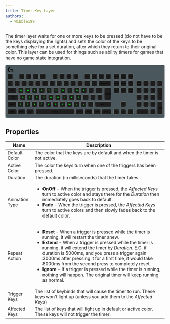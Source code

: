 ```yaml
---
title: Timer Key Layer
authors:
  - Wibble199
---
```


The timer layer waits for one or more keys to be pressed (do not have to be the keys displaying the lights) and sets the color of the keys to be something else for a set duration, after which they return to their original color. This layer can be used for things such as ability timers for games that have no game state integration.

![A timer layer on the alphabetical keys](img/docs/layer-timer.gif)

## Properties

<table>
  <thead>
    <tr>
      <th>Name</th>
      <th>Description</th>
    </tr>
  </thead>
  <tbody>
    <tr>
      <td>Default Color</td>
      <td>The color that the keys are by default and when the timer is not active.</td>
    </tr>
    <tr>
      <td>Active Color</td>
      <td>The color the keys turn when one of the triggers has been pressed.</td>
    </tr>
    <tr>
      <td>Duration</td>
      <td>The duration (in milliseconds) that the timer takes.</td>
    </tr>
    <tr>
      <td>Animation Type</td>
      <td><ul>
      <li><strong>OnOff</strong> - When the trigger is pressed, the <em>Affected Keys</em> turn to active color and stays there for the <em>Duration</em> then immediately goes back to default.</li>
      <li><strong>Fade</strong> - When the trigger is pressed, the <em>Affected Keys</em> turn to active colors and then slowly fades back to the default color.</li>
      </ul></td>
    </tr>
    <tr>
      <td>Repeat Action</td>
      <td><ul>
      <li><strong>Reset</strong> - When a trigger is pressed while the timer is running, it will restart the timer anew.</li>
      <li><strong>Extend</strong> - When a trigger is pressed while the timer is running, it will extend the timer by <em>Duration</em>. E.G. if duration is 5000ms, and you press a trigger again 3000ms after pressing it for a first time, it would take 8000ms from the second press to completely reset.</li>
      <li><strong>Ignore</strong> - If a trigger is pressed while the timer is running, nothing will happen. The original timer will keep running as normal.</li>
      </ul></td>
    </tr>
    <tr>
      <td>Trigger Keys</td>
      <td>The list of keybinds that will cause the timer to run. These keys won't light up (unless you add them to the <em>Affected Keys</em>)</td>
    </tr>
    <tr>
      <td>Affected Keys</td>
      <td>The list of keys that will light up in default or active color. These keys will not trigger the timer.</td>
    </tr>
  </tbody>
</table>
